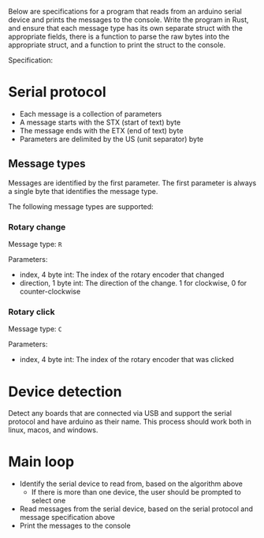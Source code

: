 Below are specifications for a program that reads from an arduino serial device and prints the messages to the console. Write the program in Rust, and ensure that each message type has its own separate struct with the appropriate fields, there is a function to parse the raw bytes into the appropriate struct, and a function to print the struct to the console.

Specification:

# Serial protocol

* Each message is a collection of parameters
* A message starts with the STX (start of text) byte
* The message ends with the ETX (end of text) byte
* Parameters are delimited by the US (unit separator) byte

## Message types

Messages are identified by the first parameter. The first parameter is always a single byte that identifies the message type. 

The following message types are supported:

### Rotary change

Message type: `R`

Parameters:

* index, 4 byte int: The index of the rotary encoder that changed
* direction, 1 byte int: The direction of the change. 1 for clockwise, 0 for counter-clockwise

### Rotary click

Message type: `C`

Parameters:

* index, 4 byte int: The index of the rotary encoder that was clicked

# Device detection

Detect any boards that are connected via USB and support the serial protocol and have arduino as their name.
This process should work both in linux, macos, and windows. 

# Main loop

* Identify the serial device to read from, based on the algorithm above
  * If there is more than one device, the user should be prompted to select one 
* Read messages from the serial device, based on the serial protocol and message specification above
* Print the messages to the console
